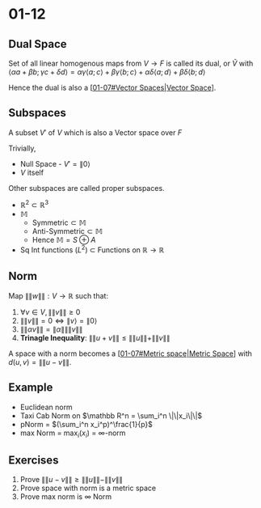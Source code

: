 # 01-12


## Dual Space

Set of all linear homogenous maps from $V \rightarrow F$ is called its dual, or $\tilde V$ with $\langle \alpha a+\beta b;\gamma c + \delta d\rangle = \alpha\gamma\langle a;c\rangle + \beta\gamma\langle b;c\rangle + \alpha\delta\langle a;d\rangle + \beta\delta\langle b;d\rangle$

Hence the dual is also a [[01-07#Vector Spaces\|Vector Space]].

## Subspaces

A subset $V'$ of $V$ which is also a Vector space over $F$

Trivially, 

- Null Space - $V' = {\|0\rangle}$
- $V$ itself

Other subspaces are called proper subspaces.

- $\mathbb R^2 \subset \mathbb R^3$
- $\mathbb{M}$
  - $\text{Symmetric} \subset \mathbb{M}$
  - $\text{Anti-Symmetric} \subset \mathbb{M}$
  - Hence $\mathbb{M} = S \oplus A$
- Sq Int functions ($L^2$) $\subset$ Functions on $\mathbb R \to \mathbb{R}$

## Norm

Map $\|\|w\|\|: V \to \mathbb{R}$ such that:
1. $\forall v \in V, \|\|v\|\|\ge 0$
2. $\|\|v\|\| = 0 \iff \|v\rangle= \|0\rangle$
3. $\|\|\alpha v\|\| = \|\alpha\| \|\|v\|\|$
4. **Trinagle Inequality**: $\|\|u+v\|\| \le \|\|u\|\|+\|\|v\|\|$

A space with a norm becomes a [[01-07#Metric space\|Metric Space]] with $d(u, v) = \|\|u-v\|\|$.

## Example

- Euclidean norm
- Taxi Cab Norm on $\mathbb R^n = \sum_i^n \|\|x_i\|\|$
- pNorm = $(\sum_i^n x_i^p)^\frac{1}{p}$
- max Norm = $\max_i(x_i)$ = $\infty$-norm 

## Exercises

1. Prove $\|\|u-v\|\| \ge \|\|u\|\|-\|\|v\|\|$
2. Prove space with norm is a metric space
3. Prove max norm is $\infty$ Norm

[//begin]: # "Autogenerated link references for markdown compatibility"
[01-07#Vector Spaces\|Vector Space]: 01-07 "01-07"
[01-07#Metric space\|Metric Space]: 01-07 "01-07"
[//end]: # "Autogenerated link references"